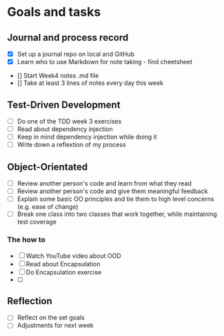 # Goals and tasks

## Journal and process record

- [x] Set up a journal repo on local and GitHub
- [x] Learn who to use Markdown for note taking - find cheetsheet
- [] Start Week4 notes .md file
- [] Take at least 3 lines of notes every day this week

## Test-Driven Development

- [ ] Do one of the TDD week 3 exercises
- [ ] Read about dependency injection
- [ ] Keep in mind dependency injection while doing it
- [ ] Write down a reflextion of my process

## Object-Orientated

- [ ] Review another person's code and learn from what they read
- [ ] Review another person's code and give them meaningful feedback
- [ ] Explain some basic OO principles and tie them to high level concerns (e.g. ease of change)
- [ ] Break one class into two classes that work together, while maintaining test coverage

### The how to

- [ ] Watch YouTube video about OOD
- [ ] Read about Encapsulation
- [ ] Do Encapsulation exercise
- [ ]

## Reflection

- [ ] Reflect on the set goals
- [ ] Adjustments for next week
